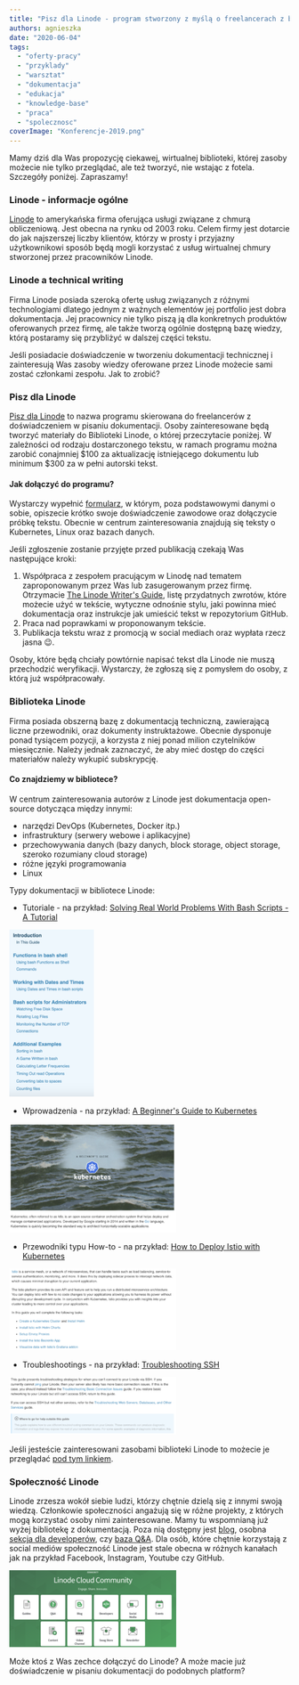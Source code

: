 ```yaml
---
title: "Pisz dla Linode - program stworzony z myślą o freelancerach z branży"
authors: agnieszka
date: "2020-06-04"
tags:
  - "oferty-pracy"
  - "przyklady"
  - "warsztat"
  - "dokumentacja"
  - "edukacja"
  - "knowledge-base"
  - "praca"
  - "spolecznosc"
coverImage: "Konferencje-2019.png"
---
```


Mamy dziś dla Was propozycję ciekawej, wirtualnej biblioteki, której zasoby
możecie nie tylko przeglądać, ale też tworzyć, nie wstając z fotela. Szczegóły
poniżej. Zapraszamy!

<!--truncate-->

### Linode - informacje ogólne

[Linode](https://www.linode.com/) to amerykańska firma oferująca usługi związane
z chmurą obliczeniową. Jest obecna na rynku od 2003 roku. Celem firmy jest
dotarcie do jak najszerszej liczby klientów, którzy w prosty i przyjazny
użytkownikowi sposób będą mogli korzystać z usług wirtualnej chmury stworzonej
przez pracowników Linode.

### Linode a technical writing

Firma Linode posiada szeroką ofertę usług związanych z różnymi technologiami
dlatego jednym z ważnych elementów jej portfolio jest dobra dokumentacja. Jej
pracownicy nie tylko piszą ją dla konkretnych produktów oferowanych przez firmę,
ale także tworzą ogólnie dostępną bazę wiedzy, którą postaramy się przybliżyć w
dalszej części tekstu.

Jeśli posiadacie doświadczenie w tworzeniu dokumentacji technicznej i
zainteresują Was zasoby wiedzy oferowane przez Linode możecie sami zostać
członkami zespołu. Jak to zrobić?

### Pisz dla Linode

[Pisz dla Linode](https://www.linode.com/lp/write-for-linode/) to nazwa programu
skierowana do freelancerów z doświadczeniem w pisaniu dokumentacji. Osoby
zainteresowane będą tworzyć materiały do Biblioteki Linode, o której
przeczytacie poniżej. W zależności od rodzaju dostarczonego tekstu, w ramach
programu można zarobić conajmniej $100 za aktualizację istniejącego dokumentu
lub minimum $300 za w pełni autorski tekst.

#### Jak dołączyć do programu?

Wystarczy wypełnić
[formularz](https://www.linode.com/lp/write-for-linode/#write-for-linode-form),
w którym, poza podstawowymi danymi o sobie, opiszecie krótko swoje doświadczenie
zawodowe oraz dołączycie próbkę tekstu. Obecnie w centrum zainteresowania
znajdują się teksty o Kubernetes, Linux oraz bazach danych.

Jeśli zgłoszenie zostanie przyjęte przed publikacją czekają Was następujące
kroki:

1. Współpraca z zespołem pracującym w Linodę nad tematem zaproponowanym przez
   Was lub zasugerowanym przez firmę. Otrzymacie
   [The Linode Writer's Guide](https://www.linode.com/docs/linode-writers-formatting-guide/),
   listę przydatnych zwrotów, które możecie użyć w tekście, wytyczne odnośnie
   stylu, jaki powinna mieć dokumentacja oraz instrukcje jak umieścić tekst w
   repozytorium GitHub.
2. Praca nad poprawkami w proponowanym tekście.
3. Publikacja tekstu wraz z promocją w social mediach oraz wypłata rzecz jasna
   😉.

Osoby, które będą chciały powtórnie napisać tekst dla Linode nie muszą
przechodzić weryfikacji. Wystarczy, że zgłoszą się z pomysłem do osoby, z którą
już współpracowały.

### Biblioteka Linode

Firma posiada obszerną bazę z dokumentacją techniczną, zawierającą liczne
przewodniki, oraz dokumenty instruktażowe. Obecnie dysponuje ponad tysiącem
pozycji, a korzysta z niej ponad milion czytelników miesięcznie. Należy jednak
zaznaczyć, że aby mieć dostęp do części materiałów należy wykupić subskrypcję.

#### Co znajdziemy w bibliotece?

W centrum zainteresowania autorów z Linode jest dokumentacja open-source
dotycząca między innymi:

- narzędzi DevOps (Kubernetes, Docker itp.)
- infrastruktury (serwery webowe i aplikacyjne)
- przechowywania danych (bazy danych, block storage, object storage, szeroko
  rozumiany cloud storage)
- różne języki programowania
- Linux

Typy dokumentacji w bibliotece Linode:

- Tutoriale - na przykład:
  [Solving Real World Problems With Bash Scripts - A Tutorial](https://www.linode.com/docs/development/bash/solving-real-world-problems-with-bash-scripts-a-tutorial/)

![](images/Tutorial-152x300.png)

- Wprowadzenia - na przykład:
  [A Beginner's Guide to Kubernetes](https://www.linode.com/docs/kubernetes/beginners-guide-to-kubernetes/)

![](images/guide-300x196.png)

- Przewodniki typu How-to - na przykład:
  [How to Deploy Istio with Kubernetes](https://www.linode.com/docs/kubernetes/how-to-deploy-istio-with-kubernetes/)

![](images/how_to-300x147.png)

- Troubleshootings - na przykład:
  [Troubleshooting SSH](https://www.linode.com/docs/troubleshooting/troubleshooting-ssh/)

![](images/troubleshooting-300x104.png)

Jeśli jesteście zainteresowani zasobami biblioteki Linode to możecie je
przeglądać [pod tym linkiem](https://www.linode.com/docs/).

### Społeczność Linode

Linode zrzesza wokół siebie ludzi, którzy chętnie dzielą się z innymi swoją
wiedzą. Członkowie społeczności angażują się w różne projekty, z których mogą
korzystać osoby nimi zainteresowane. Mamy tu wspomnianą już wyżej bibliotekę z
dokumentacją. Poza nią dostępny jest [blog](https://www.linode.com/blog/),
osobna [sekcja dla developerów](https://www.linode.com/developers/), czy
[baza Q&A](https://www.linode.com/community/questions/). Dla osób, które chętnie
korzystają z social mediów społeczność Linode jest stale obecna w różnych
kanałach jak na przykład Facebook, Instagram, Youtube czy GitHub.

![](images/linode_community-300x138.png)

Może ktoś z Was zechce dołączyć do Linode? A może macie już doświadczenie w
pisaniu dokumentacji do podobnych platform?
